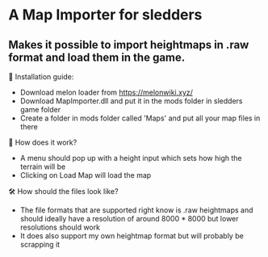 # A Map Importer for sledders

## Makes it possible to import heightmaps in .raw format and load them in the game.

🔧 Installation guide:
* Download melon loader from https://melonwiki.xyz/
* Download MapImporter.dll and put it in the mods folder in sledders game folder
* Create a folder in mods folder called 'Maps' and put all your map files in there

🤨 How does it work?
* A menu should pop up with a height input which sets how high the terrain will be
* Clicking on Load Map will load the map

🛠️ How should the files look like?
* The file formats that are supported right know is .raw heightmaps and should ideally have a resolution of around 8000 * 8000 but lower resolutions should work
* It does also support my own heightmap format but will probably be scrapping it
